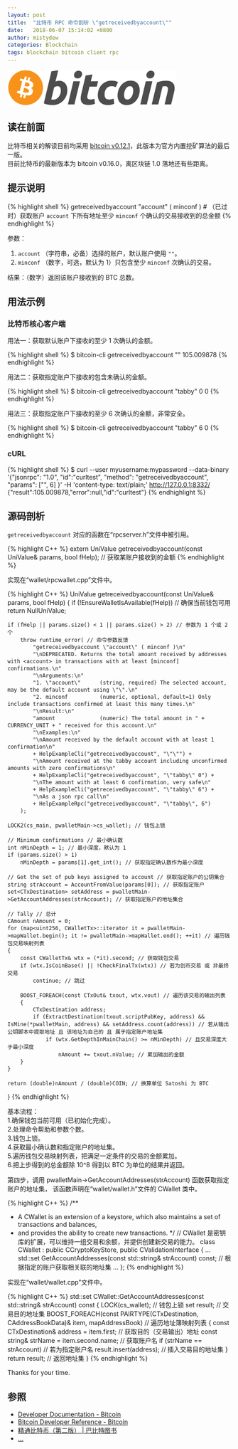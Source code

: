 ```yaml
---
layout: post
title:  "比特币 RPC 命令剖析 \"getreceivedbyaccount\""
date:   2018-06-07 15:14:02 +0800
author: mistydew
categories: Blockchain
tags: blockchain bitcoin client rpc
---
```

![bitcoin](/images/20180504/bitcoin.svg)

## 读在前面
比特币相关的解读目前均采用 [bitcoin v0.12.1](https://github.com/bitcoin/bitcoin/tree/v0.12.1)，此版本为官方内置挖矿算法的最后一版。<br>
目前比特币的最新版本为 bitcoin v0.16.0，离区块链 1.0 落地还有些距离。

## 提示说明

{% highlight shell %}
getreceivedbyaccount "account" ( minconf ) # （已过时）获取账户 `account` 下所有地址至少 `minconf` 个确认的交易接收到的总金额
{% endhighlight %}

参数：<br>
1. `account` （字符串，必备）选择的账户，默认账户使用 `""`。<br>
2. `minconf` （数字，可选，默认为 1）只包含至少 `minconf` 次确认的交易。

结果：（数字）返回该账户接收到的 BTC 总数。

## 用法示例

### 比特币核心客户端

用法一：获取默认账户下接收的至少 1 次确认的金额。

{% highlight shell %}
$ bitcoin-cli getreceivedbyaccount ""
105.009878
{% endhighlight %}

用法二：获取指定账户下接收的包含未确认的金额。

{% highlight shell %}
$ bitcoin-cli getreceivedbyaccount "tabby" 0
0
{% endhighlight %}

用法三：获取指定账户下接收的至少 6 次确认的金额，非常安全。

{% highlight shell %}
$ bitcoin-cli getreceivedbyaccount "tabby" 6
0
{% endhighlight %}

### cURL

{% highlight shell %}
$ curl --user myusername:mypassword --data-binary '{"jsonrpc": "1.0", "id":"curltest", "method": "getreceivedbyaccount", "params": ["", 6] }' -H 'content-type: text/plain;' http://127.0.0.1:8332/
{"result":105.009878,"error":null,"id":"curltest"}
{% endhighlight %}

## 源码剖析
`getreceivedbyaccount` 对应的函数在“rpcserver.h”文件中被引用。

{% highlight C++ %}
extern UniValue getreceivedbyaccount(const UniValue& params, bool fHelp); // 获取某账户接收到的金额
{% endhighlight %}

实现在“wallet/rpcwallet.cpp”文件中。

{% highlight C++ %}
UniValue getreceivedbyaccount(const UniValue& params, bool fHelp)
{
    if (!EnsureWalletIsAvailable(fHelp)) // 确保当前钱包可用
        return NullUniValue;
    
    if (fHelp || params.size() < 1 || params.size() > 2) // 参数为 1 个或 2 个
        throw runtime_error( // 命令参数反馈
            "getreceivedbyaccount \"account\" ( minconf )\n"
            "\nDEPRECATED. Returns the total amount received by addresses with <account> in transactions with at least [minconf] confirmations.\n"
            "\nArguments:\n"
            "1. \"account\"      (string, required) The selected account, may be the default account using \"\".\n"
            "2. minconf          (numeric, optional, default=1) Only include transactions confirmed at least this many times.\n"
            "\nResult:\n"
            "amount              (numeric) The total amount in " + CURRENCY_UNIT + " received for this account.\n"
            "\nExamples:\n"
            "\nAmount received by the default account with at least 1 confirmation\n"
            + HelpExampleCli("getreceivedbyaccount", "\"\"") +
            "\nAmount received at the tabby account including unconfirmed amounts with zero confirmations\n"
            + HelpExampleCli("getreceivedbyaccount", "\"tabby\" 0") +
            "\nThe amount with at least 6 confirmation, very safe\n"
            + HelpExampleCli("getreceivedbyaccount", "\"tabby\" 6") +
            "\nAs a json rpc call\n"
            + HelpExampleRpc("getreceivedbyaccount", "\"tabby\", 6")
        );

    LOCK2(cs_main, pwalletMain->cs_wallet); // 钱包上锁

    // Minimum confirmations // 最小确认数
    int nMinDepth = 1; // 最小深度，默认为 1
    if (params.size() > 1)
        nMinDepth = params[1].get_int(); // 获取指定确认数作为最小深度

    // Get the set of pub keys assigned to account // 获取指定账户的公钥集合
    string strAccount = AccountFromValue(params[0]); // 获取指定账户
    set<CTxDestination> setAddress = pwalletMain->GetAccountAddresses(strAccount); // 获取指定账户的地址集合

    // Tally // 总计
    CAmount nAmount = 0;
    for (map<uint256, CWalletTx>::iterator it = pwalletMain->mapWallet.begin(); it != pwalletMain->mapWallet.end(); ++it) // 遍历钱包交易映射列表
    {
        const CWalletTx& wtx = (*it).second; // 获取钱包交易
        if (wtx.IsCoinBase() || !CheckFinalTx(wtx)) // 若为创币交易 或 非最终交易
            continue; // 跳过

        BOOST_FOREACH(const CTxOut& txout, wtx.vout) // 遍历该交易的输出列表
        {
            CTxDestination address;
            if (ExtractDestination(txout.scriptPubKey, address) && IsMine(*pwalletMain, address) && setAddress.count(address)) // 若从输出公钥脚本中提取地址 且 该地址为自己的 且 属于指定账户地址集
                if (wtx.GetDepthInMainChain() >= nMinDepth) // 且交易深度大于最小深度
                    nAmount += txout.nValue; // 累加输出的金额
        }
    }

    return (double)nAmount / (double)COIN; // 换算单位 Satoshi 为 BTC
}
{% endhighlight %}

基本流程：<br>
1.确保钱包当前可用（已初始化完成）。<br>
2.处理命令帮助和参数个数。<br>
3.钱包上锁。<br>
4.获取最小确认数和指定账户的地址集。<br>
5.遍历钱包交易映射列表，把满足一定条件的交易的金额累加。<br>
6.把上步得到的总金额除 10^8 得到以 BTC 为单位的结果并返回。

第四步，调用 pwalletMain->GetAccountAddresses(strAccount) 函数获取指定账户的地址集，
该函数声明在“wallet/wallet.h”文件的 CWallet 类中。

{% highlight C++ %}
/** 
 * A CWallet is an extension of a keystore, which also maintains a set of transactions and balances,
 * and provides the ability to create new transactions.
 */ // CWallet 是密钥库的扩展，可以维持一组交易和余额，并提供创建新交易的能力。
class CWallet : public CCryptoKeyStore, public CValidationInterface
{
    ...
    std::set<CTxDestination> GetAccountAddresses(const std::string& strAccount) const; // 根据指定的账户获取相关联的地址集
    ...
};
{% endhighlight %}

实现在“wallet/wallet.cpp”文件中。

{% highlight C++ %}
std::set<CTxDestination> CWallet::GetAccountAddresses(const std::string& strAccount) const
{
    LOCK(cs_wallet); // 钱包上锁
    set<CTxDestination> result; // 交易目的地址集
    BOOST_FOREACH(const PAIRTYPE(CTxDestination, CAddressBookData)& item, mapAddressBook) // 遍历地址簿映射列表
    {
        const CTxDestination& address = item.first; // 获取目的（交易输出）地址
        const string& strName = item.second.name; // 获取账户名
        if (strName == strAccount) // 若为指定账户名
            result.insert(address); // 插入交易目的地址集
    }
    return result; // 返回地址集
}
{% endhighlight %}

Thanks for your time.

## 参照
* [Developer Documentation - Bitcoin](https://bitcoin.org/en/developer-documentation)
* [Bitcoin Developer Reference - Bitcoin](https://bitcoin.org/en/developer-reference#getreceivedbyaccount)
* [精通比特币（第二版） \| 巴比特图书](http://book.8btc.com/masterbitcoin2cn)
* [...](https://github.com/mistydew/blockchain)
